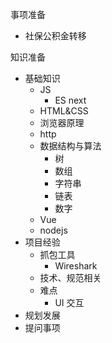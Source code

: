 事项准备

- 社保公积金转移

知识准备

- 基础知识
  - JS
    - ES next
  - HTML&CSS
  - 浏览器原理
  - http
  - 数据结构与算法
    - 树
    - 数组
    - 字符串
    - 链表
    - 数字
  - Vue
  - nodejs
- 项目经验
  - 抓包工具
    - Wireshark
  - 技术、规范相关
  - 难点
    - UI 交互
- 规划发展
- 提问事项
